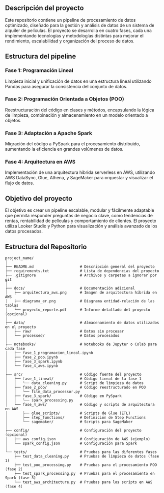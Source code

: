 ## Descripción del proyecto

Este repositorio contiene un pipeline de procesamiento de datos optimizado, diseñado para la gestión y análisis de datos de un sistema de alquiler de películas. El proyecto se desarrolla en cuatro fases, cada una implementando tecnologías y metodologías distintas para mejorar el rendimiento, escalabilidad y organización del proceso de datos.

## Estructura del pipeline

### Fase 1: Programación Lineal
Limpieza inicial y unificación de datos en una estructura lineal utilizando Pandas para asegurar la consistencia del conjunto de datos.

### Fase 2: Programación Orientada a Objetos (POO)
Reestructuración del código en clases y métodos, encapsulando la lógica de limpieza, combinación y almacenamiento en un modelo orientado a objetos.

### Fase 3: Adaptación a Apache Spark
Migración del código a PySpark para el procesamiento distribuido, aumentando la eficiencia en grandes volúmenes de datos.

### Fase 4: Arquitectura en AWS
Implementación de una arquitectura híbrida serverless en AWS, utilizando AWS DataSync, Glue, Athena, y SageMaker para orquestar y visualizar el flujo de datos.

## Objetivo del proyecto

El objetivo es crear un pipeline escalable, modular y fácilmente adaptable que permita responder preguntas de negocio clave, como tendencias de rentas, rentabilidad de películas y comportamiento de clientes. El proyecto utiliza Looker Studio y Python para visualización y análisis avanzado de los datos procesados.

## Estructura del Repositorio

```plaintext
project_name/
│
├── README.md                     # Descripción general del proyecto
├── requirements.txt              # Lista de dependencias del proyecto
├── .gitignore                    # Archivos y carpetas a ignorar por git
│
├── docs/                         # Documentación adicional
│   ├── arquitectura_aws.png      # Imagen de arquitectura híbrida en AWS
│   ├── diagrama_er.png           # Diagrama entidad-relación de las tablas
│   └── proyecto_reporte.pdf      # Informe detallado del proyecto (opcional)
│
├── data/                         # Almacenamiento de datos utilizados en el proyecto
│   ├── raw/                      # Datos sin procesar
│   └── processed/                # Datos procesados
│
├── notebooks/                    # Notebooks de Jupyter o Colab para cada fase
│   ├── fase_1_programacion_lineal.ipynb
│   ├── fase_2_poo.ipynb
│   ├── fase_3_spark.ipynb
│   └── fase_4_aws.ipynb
│
├── src/                          # Código fuente del proyecto
│   ├── fase_1_lineal/            # Código lineal de la fase 1
│   │   └── data_cleaning.py      # Script de limpieza de datos
│   ├── fase_2_poo/               # Código reestructurado en POO
│   │   └── film_data_processor.py
│   ├── fase_3_spark/             # Código en PySpark
│   │   └── spark_processing.py
│   └── fase_4_aws/               # Código y scripts de arquitectura en AWS
│       ├── glue_scripts/         # Scripts de Glue (ETL)
│       ├── step_functions/       # Definición de Step Functions
│       └── sagemaker/            # Scripts para SageMaker
│
├── config/                       # Configuración del proyecto (opcional)
│   ├── aws_config.json           # Configuración de AWS (ejemplo)
│   └── spark_config.json         # Configuración para Spark
│
└── tests/                        # Pruebas para las diferentes fases
    ├── test_data_cleaning.py     # Pruebas de limpieza de datos (fase 1)
    ├── test_poo_processing.py    # Pruebas para el procesamiento POO (fase 2)
    ├── test_spark_processing.py  # Pruebas para el procesamiento en Spark (fase 3)
    └── test_aws_architecture.py  # Pruebas para los scripts en AWS (fase 4)

